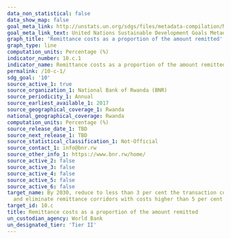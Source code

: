 ```yaml
---
data_non_statistical: false
data_show_map: false
goal_meta_link: http://unstats.un.org/sdgs/files/metadata-compilation/Metadata-Goal-10.pdf
goal_meta_link_text: United Nations Sustainable Development Goals Metadata (pdf 564kB)
graph_title: 'Remittance costs as a proportion of the amount remitted'
graph_type: line
computation_units: Percentage (%)
indicator_number: 10.c.1
indicator_name: Remittance costs as a proportion of the amount remitted
permalink: /10-c-1/
sdg_goal: '10'
source_active_1: true
source_organization_1: National Bank of Rwanda (BNR)
source_periodicity_1: Annual
source_earliest_available_1: 2017
source_geographical_coverage_1: Rwanda
national_geographical_coverage: Rwanda
computation_units: Percentage (%)
source_release_date_1: TBD
source_next_release_1: TBD
source_statistical_classification_1: Not-Official
source_contact_1: info@bnr.rw
source_other_info_1: https://www.bnr.rw/home/
source_active_2: false
source_active_3: false
source_active_4: false
source_active_5: false
source_active_6: false
target_name: By 2030, reduce to less than 3 per cent the transaction costs of migrant remittances
  and eliminate remittance corridors with costs higher than 5 per cent
target_id: 10.c
title: Remittance costs as a proportion of the amount remitted
un_custodian_agency: World Bank
un_designated_tier: 'Tier II'
---
```

